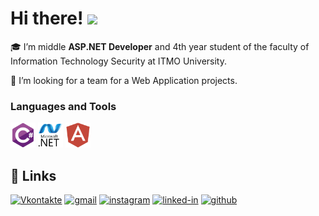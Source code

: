 # Hi there! <img src="https://media.giphy.com/media/hvRJCLFzcasrR4ia7z/giphy.gif" width="29px">

🎓 I’m middle **ASP.NET Developer** and 4th year student of the faculty of Information Technology Security at ITMO University. 

👯 I’m looking for a team for a Web Application projects.

### Languages and Tools

<img src="https://raw.githubusercontent.com/devicons/devicon/master/icons/csharp/csharp-original.svg" alt="csharp" width="40" height="40" /> <img src="https://raw.githubusercontent.com/devicons/devicon/master/icons/dot-net/dot-net-original-wordmark.svg" alt="dotnet" width="40" height="40" /> <img src="https://raw.githubusercontent.com/devicons/devicon/master/icons/angularjs/angularjs-plain.svg" alt="angular" width="40" height="40" />





## 🔗 Links

[![Vkontakte](https://img.shields.io/badge/-Vkontakte-003f5c?style=for-the-badge&logo=Vk)](https://vk.com/blondi126)
[![gmail](https://img.shields.io/badge/mail-005FF9?style=for-the-badge&logo=Mail.Ru&logoColor=F99D06)](mailto:maksim.udincev01@mail.ru)
[![instagram](https://img.shields.io/badge/Instagram-E4405F?style=for-the-badge&logo=instagram&logoColor=white)](https://www.instagram.com/blondi12129/)
[![linked-in](https://img.shields.io/badge/Linked_In-0077B5?style=for-the-badge&logo=LinkedIn&logoColor=white)](https://www.linkedin.com/in/maksim-udincev-b41521234/)
[![github](https://img.shields.io/badge/GitHub-000000?style=for-the-badge&logo=GitHub&logoColor=white)](https://github.com/blondi126)
